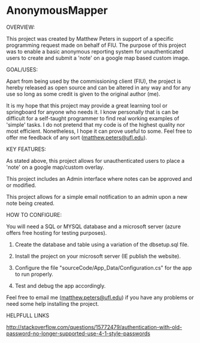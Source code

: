 AnonymousMapper
===============

OVERVIEW:

This project was created by Matthew Peters in support of a specific programming request made on behalf of FIU. The purpose of this project was to enable a basic anonymous reporting system for unauthenticated users to create and submit a 'note' on a google map based custom image.


GOAL/USES:

Apart from being used by the commissioning client (FIU), the project is hereby released as open source and can be altered in any way and for any use so long as some credit is given to the original author (me).

It is my hope that this project may provide a great learning tool or springboard for anyone who needs it. I know personally that is can be difficult for a self-taught programmer to find real working examples of 'simple' tasks. I do not pretend that my code is of the highest quality nor most efficient. Nonetheless, I hope it can prove useful to some. Feel free to offer me feedback of any sort (matthew.peters@ufl.edu).


KEY FEATURES:

As stated above, this project allows for unauthenticated users to place a 'note' on a google map/custom overlay.

This project includes an Admin interface where notes can be approved and or modified.

This project allows for a simple email notification to an admin upon a new note being created. 


HOW TO CONFIGURE:

You will need a SQL or MYSQL database and a microsoft server (azure offers free hosting for testing purposes).

1) Create the database and table using a variation of the dbsetup.sql file.

2) Install the project on your microsoft server (IE publish the website).

3) Configure the file "sourceCode/App_Data/Configuration.cs" for the app to run properly.

4) Test and debug the app accordingly.

Feel free to email me (matthew.peters@ufl.edu) if you have any problems or need some help installing the project.


HELPFULL LINKS

http://stackoverflow.com/questions/15772479/authentication-with-old-password-no-longer-supported-use-4-1-style-passwords
